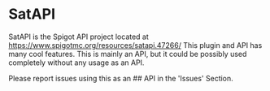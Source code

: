 # SatAPI
SatAPI is the Spigot API project located at https://www.spigotmc.org/resources/satapi.47266/
This plugin and API has many cool features. This is mainly an API, but it could be possibly used completely without any usage as an API.



Please report issues using this as an ## API in the 'Issues' Section. 

